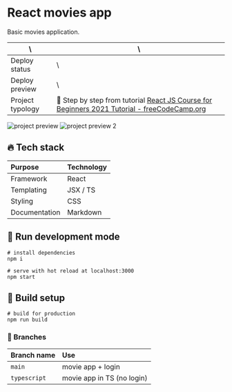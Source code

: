 # React movies app

Basic movies application.

| \                | \                                                                                                                                                                       |
| ---------------- | ----------------------------------------------------------------------------------------------------------------------------------------------------------------------- |
| Deploy status    | \                                                                                                                                                                       |
| Deploy preview   | \                                                                                                                                                                       |
| Project typology | 📒 Step by step from tutorial [React JS Course for Beginners 2021 Tutorial - freeCodeCamp.org](https://www.youtube.com/watch?v=nTeuhbP7wdE&ab_channel=freeCodeCamp.org) |

![project preview](docs/project-preview.png)
![project preview 2](docs/project-preview-2.png)

## 🔥 Tech stack

| Purpose       | Technology |
| :------------ | :--------- |
| Framework     | React      |
| Templating    | JSX / TS   |
| Styling       | CSS        |
| Documentation | Markdown   |

## 🌊 Run development mode

```shell
# install dependencies
npm i

# serve with hot reload at localhost:3000
npm start
```

## 🧳 Build setup

```shell
# build for production
npm run build
```

### 🌿 Branches

| Branch name  | Use                        |
| :----------- | :------------------------- |
| `main`       | movie app + login          |
| `typescript` | movie app in TS (no login) |
